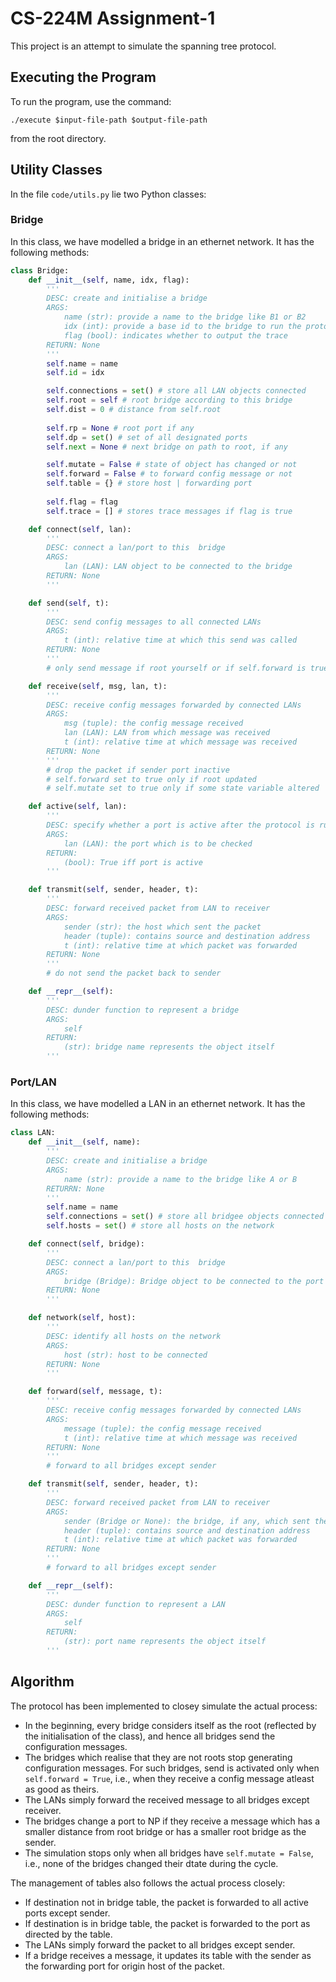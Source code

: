 # CS-224M Assignment-1
This project is an attempt to simulate the spanning tree protocol.

## Executing the Program
To run the program, use the command:
```
./execute $input-file-path $output-file-path
```
from the root directory.

## Utility Classes
In the file ```code/utils.py``` lie two Python classes:

### Bridge
In this class, we have modelled a bridge in an ethernet network. It has the following methods:

```python
class Bridge:
    def __init__(self, name, idx, flag):
        '''
        DESC: create and initialise a bridge
        ARGS: 
            name (str): provide a name to the bridge like B1 or B2
            idx (int): provide a base id to the bridge to run the protocol
            flag (bool): indicates whether to output the trace
        RETURN: None
        '''
        self.name = name
        self.id = idx

        self.connections = set() # store all LAN objects connected
        self.root = self # root bridge according to this bridge
        self.dist = 0 # distance from self.root
        
        self.rp = None # root port if any
        self.dp = set() # set of all designated ports
        self.next = None # next bridge on path to root, if any

        self.mutate = False # state of object has changed or not
        self.forward = False # to forward config message or not
        self.table = {} # store host | forwarding port 
        
        self.flag = flag
        self.trace = [] # stores trace messages if flag is true

    def connect(self, lan):
        '''
        DESC: connect a lan/port to this  bridge 
        ARGS: 
            lan (LAN): LAN object to be connected to the bridge
        RETURN: None
        '''

    def send(self, t):
        '''
        DESC: send config messages to all connected LANs
        ARGS: 
            t (int): relative time at which this send was called
        RETURN: None
        '''
        # only send message if root yourself or if self.forward is true

    def receive(self, msg, lan, t):
        '''
        DESC: receive config messages forwarded by connected LANs
        ARGS:
            msg (tuple): the config message received
            lan (LAN): LAN from which message was received
            t (int): relative time at which message was received
        RETURN: None
        '''
        # drop the packet if sender port inactive
        # self.forward set to true only if root updated
        # self.mutate set to true only if some state variable altered

    def active(self, lan):
        '''
        DESC: specify whether a port is active after the protocol is run
        ARGS:
            lan (LAN): the port which is to be checked
        RETURN:
            (bool): True iff port is active
        '''

    def transmit(self, sender, header, t):
        '''
        DESC: forward received packet from LAN to receiver
        ARGS:
            sender (str): the host which sent the packet
            header (tuple): contains source and destination address
            t (int): relative time at which packet was forwarded 
        RETURN: None
        '''
        # do not send the packet back to sender

    def __repr__(self):
        '''
        DESC: dunder function to represent a bridge
        ARGS:
            self
        RETURN:
            (str): bridge name represents the object itself
        '''
```

### Port/LAN
In this class, we have modelled a LAN in an ethernet network. It has the following methods:

```python
class LAN:
    def __init__(self, name):
        '''
        DESC: create and initialise a bridge
        ARGS: 
            name (str): provide a name to the bridge like A or B
        RETURRN: None
        '''
        self.name = name
        self.connections = set() # store all bridgee objects connected
        self.hosts = set() # store all hosts on the network

    def connect(self, bridge):
        '''
        DESC: connect a lan/port to this  bridge 
        ARGS: 
            bridge (Bridge): Bridge object to be connected to the port
        RETURN: None
        '''

    def network(self, host):
        '''
        DESC: identify all hosts on the network
        ARGS:
            host (str): host to be connected
        RETURN: None
        '''

    def forward(self, message, t):
        '''
        DESC: receive config messages forwarded by connected LANs
        ARGS:
            message (tuple): the config message received
            t (int): relative time at which message was received
        RETURN: None
        '''
        # forward to all bridges except sender

    def transmit(self, sender, header, t):
        '''
        DESC: forward received packet from LAN to receiver
        ARGS:
            sender (Bridge or None): the bridge, if any, which sent the packet
            header (tuple): contains source and destination address
            t (int): relative time at which packet was forwarded
        RETURN: None 
        '''
        # forward to all bridges except sender

    def __repr__(self):
        '''
        DESC: dunder function to represent a LAN
        ARGS:
            self
        RETURN:
            (str): port name represents the object itself
        '''
```

## Algorithm
The protocol has been implemented to closey simulate the actual process:
- In the beginning, every bridge considers itself as the root (reflected by the initialisation of the class), and hence all bridges send the configuration messages.
- The bridges which realise that they are not roots stop generating configuration messages. For such bridges, send is activated only when ```self.forward = True```, i.e., when they receive a config message atleast as good as theirs.
- The LANs simply forward the received message to all bridges except receiver.
- The bridges change a port to NP if they receive a message which has a smaller distance from root bridge or has a smaller root bridge as the sender. 
- The simulation stops only when all bridges have ```self.mutate = False```, i.e., none of the bridges changed their dtate during the cycle.

The management of tables also follows the actual process closely:
- If destination not in bridge table, the packet is forwarded to all active ports except sender.
- If destination is in bridge table, the packet is forwarded to the port as directed by the table.
- The LANs simply forward the packet to all bridges except sender.
- If a bridge receives a message, it updates its table with the sender as the forwarding port for origin host of the packet.
